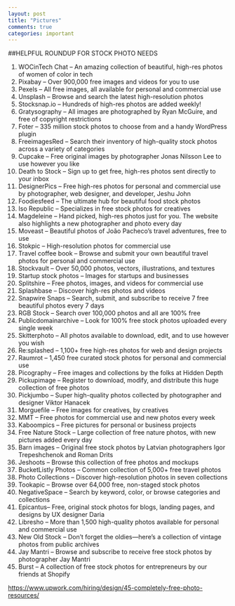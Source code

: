 ```yaml
---
layout: post
title: "Pictures"
comments: true
categories: important
---
```

##HELPFUL ROUNDUP FOR STOCK PHOTO NEEDS
1. WOCinTech Chat – An amazing collection of beautiful, high-res photos of women of color in tech
2. Pixabay   – Over 900,000 free images and videos for you to use
3. Pexels  – All free images, all available for personal and commercial use
4. Unsplash – Browse and search the latest high-resolution photos
5. Stocksnap.io  – Hundreds of high-res photos are added weekly!
6. Gratysography – All images are photographed by Ryan McGuire, and free of copyright restrictions
7. Foter – 335 million stock photos to choose from and a handy WordPress plugin
8. FreeimagesRed – Search their inventory of high-quality stock photos across a variety of categories
9. Cupcake – Free original images by photographer Jonas Nilsson Lee to use however you like
10. Death to Stock – Sign up to get free, high-res photos sent directly to your inbox
11. DesignerPics – Free high-res photos for personal and commercial use by photographer, web designer, and developer, Jeshu John
12. Foodiesfeed – The ultimate hub for beautiful food stock photos
13. Iso Republic – Specializes in free stock photos for creatives
14. Magdeleine – Hand picked, high-res photos just for you. The website also highlights a new photographer and photo every day
15. Moveast – Beautiful photos of João Pacheco’s travel adventures, free to use
16. Stokpic – High-resolution photos for commercial use
17. Travel coffee book –  Browse and submit your own beautiful travel photos for personal and commercial use
18. Stockvault – Over 50,000 photos, vectors, illustrations, and textures
19. Startup stock photos – Images for startups and businesses
20. Splitshire – Free photos, images, and videos for commercial use
21. Splashbase – Discover high-res photos and videos
22. Snapwire Snaps – Search, submit, and subscribe to receive 7 free beautiful photos every 7 days
23. RGB Stock – Search over 100,000 photos and all are 100% free
24. Publicdomainarchive – Look for 100% free stock photos uploaded every single week
25. Skitterphoto – All photos available to download, edit, and to use however you wish
26. Re:splashed – 1,100+ free high-res photos for web and design projects
27. Raumrot – 1,450 free curated stock photos for personal and commercial use
28. Picography – Free images and collections by the folks at Hidden Depth
29. Pickupimage  – Register to download, modify, and distribute this huge collection of free photos
30. Pickjumbo – Super high-quality photos collected by photographer and designer Viktor Hanacek
31. Morguefile – Free images for creatives, by creatives
32. MMT – Free photos for commercial use and new photos every week
33. Kaboompics – Free pictures for personal or business projects
34. Free Nature Stock – Large collection of free nature photos, with new pictures added every day
35. Barn images – Original free stock photos by Latvian photographers Igor Trepeshchenok and Roman Drits
36. Jeshoots – Browse this collection of free photos and mockups
37. BucketListly Photos  – Common collection of 5,000+ free travel photos
38. Photo Collections – Discover high-resolution photos in seven collections
39. Tookapic – Browse over 64,000 free, non-staged stock photos
40. NegativeSpace – Search by keyword, color, or browse categories and collections
41. Epicantus– Free, original stock photos for blogs, landing pages, and designs by UX designer Daria
42. Libresho – More than 1,500 high-quality photos available for personal and commercial use
43. New Old Stock – Don’t forget the oldies—here’s a collection of vintage photos from public archives
44. Jay Mantri – Browse and subscribe to receive free stock photos by photographer Jay Mantri
45. Burst – A collection of free stock photos for entrepreneurs by our friends at Shopify

https://www.upwork.com/hiring/design/45-completely-free-photo-resources/